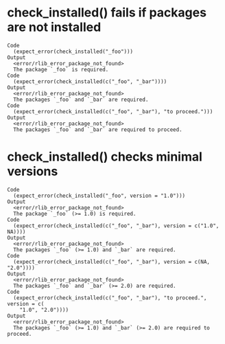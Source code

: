 # check_installed() fails if packages are not installed

    Code
      (expect_error(check_installed("_foo")))
    Output
      <error/rlib_error_package_not_found>
      The package `_foo` is required.
    Code
      (expect_error(check_installed(c("_foo", "_bar"))))
    Output
      <error/rlib_error_package_not_found>
      The packages `_foo` and `_bar` are required.
    Code
      (expect_error(check_installed(c("_foo", "_bar"), "to proceed.")))
    Output
      <error/rlib_error_package_not_found>
      The packages `_foo` and `_bar` are required to proceed.

# check_installed() checks minimal versions

    Code
      (expect_error(check_installed("_foo", version = "1.0")))
    Output
      <error/rlib_error_package_not_found>
      The package `_foo` (>= 1.0) is required.
    Code
      (expect_error(check_installed(c("_foo", "_bar"), version = c("1.0", NA))))
    Output
      <error/rlib_error_package_not_found>
      The packages `_foo` (>= 1.0) and `_bar` are required.
    Code
      (expect_error(check_installed(c("_foo", "_bar"), version = c(NA, "2.0"))))
    Output
      <error/rlib_error_package_not_found>
      The packages `_foo` and `_bar` (>= 2.0) are required.
    Code
      (expect_error(check_installed(c("_foo", "_bar"), "to proceed.", version = c(
        "1.0", "2.0"))))
    Output
      <error/rlib_error_package_not_found>
      The packages `_foo` (>= 1.0) and `_bar` (>= 2.0) are required to proceed.

